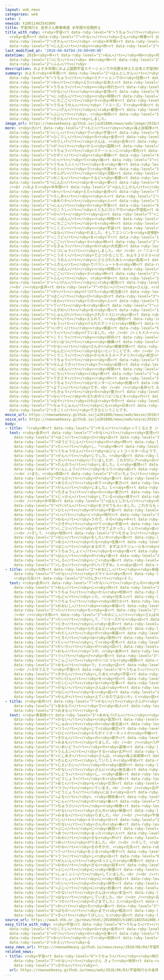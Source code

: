 ```yaml
---
layout: web_news
categories: web
cate: 3
newsid: k10011463541000
title: 宇宙飛行士 金井さん無事帰還 半年間の任務終え
title_with_ruby: <ruby>宇宙<rt data-ruby-level="6">うちゅう</rt></ruby><ruby>飛行士<rt data-ruby-level="4">ひこうし</rt></ruby>
  <ruby>金井<rt data-ruby-level="7">かない</rt></ruby>さん<ruby>無事<rt data-ruby-level="4">ぶじ</rt></ruby><ruby>帰還<rt
  data-ruby-level="7">きかん</rt></ruby> <ruby>半年間<rt data-ruby-level="2">はんとしかん</rt></ruby>の<ruby>任務<rt
  data-ruby-level="5">にんむ</rt></ruby><ruby>終<rt data-ruby-level="3">お</rt></ruby>え
last_modified_at: '2018-06-04T04:39:00+09:00'
datetime: 2018<ruby>年<rt data-ruby-level="1">ねん</rt></ruby>06<ruby>月<rt data-ruby-level="1">がつ</rt></ruby>04<ruby>日<rt
  data-ruby-level="1">にち</rt></ruby> 04<ruby>時<rt data-ruby-level="2">じ</rt></ruby>39<ruby>分<rt
  data-ruby-level="2">ふん</rt></ruby>
description: およそ半年間におよぶ国際宇宙ステーションでの任務を終えた日本人宇宙飛行士の金井宣茂さんは、日本時間の３日午後９時半すぎ、ロシアの宇宙船「ソユーズ」で中央アジアのカザフスタンの平原に着陸し、無事、地球に帰還しました。
summary: およそ<ruby>半年間<rt data-ruby-level="2">はんとしかん</rt></ruby>におよぶ<ruby>国際<rt data-ruby-level="5">こくさい</rt></ruby><ruby>宇宙<rt
  data-ruby-level="6">うちゅう</rt></ruby>ステーションでの<ruby>任務<rt data-ruby-level="5">にんむ</rt></ruby>を<ruby>終<rt
  data-ruby-level="3">お</rt></ruby>えた<ruby>日本人<rt data-ruby-level="1">にほんじん</rt></ruby><ruby>宇宙<rt
  data-ruby-level="6">うちゅう</rt></ruby><ruby>飛行士<rt data-ruby-level="4">ひこうし</rt></ruby>の<ruby>金井<rt
  data-ruby-level="7">かない</rt></ruby><ruby>宣茂<rt data-ruby-level="8">のりしげ</rt></ruby>さんは、<ruby>日本<rt
  data-ruby-level="1">にっぽん</rt></ruby><ruby>時間<rt data-ruby-level="2">じかん</rt></ruby>の３<ruby>日午後<rt
  data-ruby-level="2">にちごご</rt></ruby>９<ruby>時半<rt data-ruby-level="2">じはん</rt></ruby>すぎ、ロシアの<ruby>宇宙船<rt
  data-ruby-level="6">うちゅうせん</rt></ruby>「ソユーズ」で<ruby>中央<rt data-ruby-level="3">ちゅうおう</rt></ruby>アジアのカザフスタンの<ruby>平原<rt
  data-ruby-level="3">へいげん</rt></ruby>に<ruby>着陸<rt data-ruby-level="4">ちゃくりく</rt></ruby>し、<ruby>無事<rt
  data-ruby-level="4">ぶじ</rt></ruby>、<ruby>地球<rt data-ruby-level="3">ちきゅう</rt></ruby>に<ruby>帰還<rt
  data-ruby-level="7">きかん</rt></ruby>しました。
image_url: https://newswebeasy.github.io/ja201806/news/web/image/2018/06/03/K10011463541_1806032301_1806040814_01_03.jpg
more: <ruby>元<rt data-ruby-level="2">もと</rt></ruby><ruby>海上自衛隊<rt data-ruby-level="5">かいじょうじえいたい</rt></ruby>の<ruby>医師<rt
  data-ruby-level="5">いし</rt></ruby>で<ruby>宇宙<rt data-ruby-level="6">うちゅう</rt></ruby><ruby>飛行士<rt
  data-ruby-level="4">ひこうし</rt></ruby>の<ruby>金井<rt data-ruby-level="7">かない</rt></ruby><ruby>宣茂<rt
  data-ruby-level="8">のりしげ</rt></ruby>さんは、<ruby>去年<rt data-ruby-level="3">きょねん</rt></ruby>１２<ruby>月<rt
  data-ruby-level="1">がつ</rt></ruby>から<ruby>国際<rt data-ruby-level="5">こくさい</rt></ruby><ruby>宇宙<rt
  data-ruby-level="6">うちゅう</rt></ruby>ステーションに<ruby>滞在<rt data-ruby-level="7">たいざい</rt></ruby>し、さまざまな<ruby>科学<rt
  data-ruby-level="2">かがく</rt></ruby><ruby>実験<rt data-ruby-level="4">じっけん</rt></ruby>に<ruby>取<rt
  data-ruby-level="3">と</rt></ruby>り<ruby>組<rt data-ruby-level="3">く</rt></ruby>んだほか、<ruby>宇宙服<rt
  data-ruby-level="6">うちゅうふく</rt></ruby>を<ruby>着<rt data-ruby-level="3">き</rt></ruby>てステーションの<ruby>外<rt
  data-ruby-level="2">そと</rt></ruby>で<ruby>作業<rt data-ruby-level="3">さぎょう</rt></ruby>する「<ruby>船外<rt
  data-ruby-level="2">せんがい</rt></ruby><ruby>活動<rt data-ruby-level="3">かつどう</rt></ruby>」を<ruby>行<rt
  data-ruby-level="2">おこな</rt></ruby>うなど<ruby>重要<rt data-ruby-level="4">じゅうよう</rt></ruby>な<ruby>任務<rt
  data-ruby-level="5">にんむ</rt></ruby>を<ruby>果<rt data-ruby-level="4">は</rt></ruby>たしました。<br
  /><br />およそ<ruby>半年間<rt data-ruby-level="2">はんとしかん</rt></ruby>の<ruby>任務<rt data-ruby-level="5">にんむ</rt></ruby>を<ruby>終<rt
  data-ruby-level="3">お</rt></ruby>えた<ruby>金井<rt data-ruby-level="7">かない</rt></ruby>さんは、<ruby>ロシア<rt
  data-ruby-level="1">ろしあ</rt></ruby><ruby>人<rt data-ruby-level="1">じん</rt></ruby>と<ruby>アメリカ<rt
  data-ruby-level="1">あめりか</rt></ruby><ruby>人<rt data-ruby-level="1">じん</rt></ruby>の２<ruby>人<rt
  data-ruby-level="1">にん</rt></ruby>の<ruby>宇宙<rt data-ruby-level="6">うちゅう</rt></ruby><ruby>飛行士<rt
  data-ruby-level="4">ひこうし</rt></ruby>とともにロシアの<ruby>宇宙船<rt data-ruby-level="6">うちゅうせん</rt></ruby>「ソユーズ」に<ruby>乗<rt
  data-ruby-level="7">の</rt></ruby>り<ruby>込<rt data-ruby-level="7">こ</rt></ruby>み、<ruby>日本<rt
  data-ruby-level="1">にっぽん</rt></ruby><ruby>時間<rt data-ruby-level="2">じかん</rt></ruby>の３<ruby>日午後<rt
  data-ruby-level="2">にちごご</rt></ruby>６<ruby>時<rt data-ruby-level="2">じ</rt></ruby>すぎ、<ruby>国際<rt
  data-ruby-level="5">こくさい</rt></ruby><ruby>宇宙<rt data-ruby-level="6">うちゅう</rt></ruby>ステーションを<ruby>離<rt
  data-ruby-level="7">はな</rt></ruby>れました。そしてエンジンを<ruby>逆噴射<rt data-ruby-level="7">ぎゃくふんしゃ</rt></ruby>しながら<ruby>高度<rt
  data-ruby-level="3">こうど</rt></ruby>を<ruby>下<rt data-ruby-level="1">さ</rt></ruby>げていき、<ruby>午後<rt
  data-ruby-level="2">ごご</rt></ruby>９<ruby>時<rt data-ruby-level="2">じ</rt></ruby>すぎに<ruby>地球<rt
  data-ruby-level="3">ちきゅう</rt></ruby>の<ruby>大気圏<rt data-ruby-level="7">たいきけん</rt></ruby>に<ruby>突入<rt
  data-ruby-level="7">とつにゅう</rt></ruby>しました。<br /><br />「ソユーズ」は、<ruby>大気<rt data-ruby-level="1">たいき</rt></ruby>に<ruby>高速<rt
  data-ruby-level="3">こうそく</rt></ruby>でぶつかることで、およそ２０００<ruby>度<rt data-ruby-level="3">ど</rt></ruby>の<ruby>高温<rt
  data-ruby-level="3">こうおん</rt></ruby>にさらされたあと<ruby>高度<rt data-ruby-level="3">こうど</rt></ruby>およそ１０キロ<ruby>付近<rt
  data-ruby-level="4">ふきん</rt></ruby>でパラシュートを<ruby>開<rt data-ruby-level="3">ひら</rt></ruby>き、<ruby>日本<rt
  data-ruby-level="1">にっぽん</rt></ruby><ruby>時間<rt data-ruby-level="2">じかん</rt></ruby>の<ruby>午後<rt
  data-ruby-level="2">ごご</rt></ruby>９<ruby>時<rt data-ruby-level="2">じ</rt></ruby>３９<ruby>分<rt
  data-ruby-level="2">ふん</rt></ruby>、<ruby>中央<rt data-ruby-level="3">ちゅうおう</rt></ruby>アジア・カザフスタンの<ruby>平原<rt
  data-ruby-level="3">へいげん</rt></ruby>に<ruby>着陸<rt data-ruby-level="4">ちゃくりく</rt></ruby>しました。<br
  /><br /><ruby>金井<rt data-ruby-level="7">かない</rt></ruby>さんは、<ruby>現地<rt data-ruby-level="5">げんち</rt></ruby>に<ruby>駆<rt
  data-ruby-level="7">か</rt></ruby>けつけた<ruby>担当者<rt data-ruby-level="6">たんとうしゃ</rt></ruby>によってソユーズのカプセルから<ruby>運<rt
  data-ruby-level="3">はこ</rt></ruby>び<ruby>出<rt data-ruby-level="3">だ</rt></ruby>されると<ruby>周<rt
  data-ruby-level="4">まわ</rt></ruby>りの<ruby>人<rt data-ruby-level="1">ひと</rt></ruby>たちに<ruby>手<rt
  data-ruby-level="1">て</rt></ruby>を<ruby>振<rt data-ruby-level="7">ふ</rt></ruby>り、<ruby>笑顔<rt
  data-ruby-level="7">えがお</rt></ruby>を<ruby>見<rt data-ruby-level="1">み</rt></ruby>せていました。そして、<ruby>準備<rt
  data-ruby-level="5">じゅんび</rt></ruby>されたイスに<ruby>座<rt data-ruby-level="7">すわ</rt></ruby>るとイスごと<ruby>抱<rt
  data-ruby-level="7">かか</rt></ruby>えられて、<ruby>現地<rt data-ruby-level="5">げんち</rt></ruby>に<ruby>設<rt
  data-ruby-level="5">もう</rt></ruby>けられたテントに<ruby>移動<rt data-ruby-level="5">いどう</rt></ruby>し<ruby>医学<rt
  data-ruby-level="3">いがく</rt></ruby><ruby>検査<rt data-ruby-level="5">けんさ</rt></ruby>を<ruby>受<rt
  data-ruby-level="3">う</rt></ruby>けていました。<br /><br />ＪＡＸＡ＝<ruby>宇宙<rt data-ruby-level="6">うちゅう</rt></ruby><ruby>航空<rt
  data-ruby-level="4">こうくう</rt></ruby><ruby>研究<rt data-ruby-level="3">けんきゅう</rt></ruby><ruby>開発<rt
  data-ruby-level="3">かいはつ</rt></ruby><ruby>機構<rt data-ruby-level="5">きこう</rt></ruby>によりますと、<ruby>金井<rt
  data-ruby-level="7">かない</rt></ruby>さんの<ruby>健康状態<rt data-ruby-level="5">けんこうじょうたい</rt></ruby>に<ruby>問題<rt
  data-ruby-level="3">もんだい</rt></ruby>はないということです。<br /><br /><ruby>金井<rt data-ruby-level="7">かない</rt></ruby>さんは、カザフスタンの<ruby>空港<rt
  data-ruby-level="3">くうこう</rt></ruby>からＮＡＳＡ＝アメリカ<ruby>航空<rt data-ruby-level="4">こうくう</rt></ruby><ruby>宇宙<rt
  data-ruby-level="6">うちゅう</rt></ruby><ruby>局<rt data-ruby-level="3">きょく</rt></ruby>の<ruby>専用機<rt
  data-ruby-level="6">せんようき</rt></ruby>で<ruby>出発<rt data-ruby-level="3">しゅっぱつ</rt></ruby>し、<ruby>日本<rt
  data-ruby-level="1">にっぽん</rt></ruby><ruby>時間<rt data-ruby-level="2">じかん</rt></ruby>の４<ruby>日<rt
  data-ruby-level="1">にち</rt></ruby><ruby>夜<rt data-ruby-level="2">よる</rt></ruby>には、アメリカの<ruby>テキサス<rt
  data-ruby-level="3">てきさす</rt></ruby><ruby>州<rt data-ruby-level="3">しゅう</rt></ruby>にあるジョンソン<ruby>宇宙<rt
  data-ruby-level="6">うちゅう</rt></ruby>センターに<ruby>到着<rt data-ruby-level="7">とうちゃく</rt></ruby>する<ruby>予定<rt
  data-ruby-level="3">よてい</rt></ruby>です。<br /><br /><ruby>金井<rt data-ruby-level="7">かない</rt></ruby>さんは、このあと<ruby>地球<rt
  data-ruby-level="3">ちきゅう</rt></ruby>の<ruby>重力<rt data-ruby-level="3">じゅうりょく</rt></ruby>に<ruby>慣<rt
  data-ruby-level="5">な</rt></ruby>れるためのリハビリなどを<ruby>行<rt data-ruby-level="2">おこな</rt></ruby>うことになっていて、<ruby>早<rt
  data-ruby-level="1">はや</rt></ruby>ければ<ruby>今月<rt data-ruby-level="2">こんげつ</rt></ruby><ruby>中旬<rt
  data-ruby-level="7">ちゅうじゅん</rt></ruby>にも<ruby>日本<rt data-ruby-level="1">にっぽん</rt></ruby>に<ruby>帰国<rt
  data-ruby-level="2">きこく</rt></ruby>できるということです。
movie_url: https://newswebeasy.github.io/ja201806/news/web/movie/2018/06/03/k10011463541_201806040813_201806040813.mp4
voice_url: https://newswebeasy.github.io/ja201806/news/web/voice/2018/06/03/k10011463541_201806040813_201806040813.mp3
body:
- title: 「<ruby>帰<rt data-ruby-level="2">かえ</rt></ruby>ってくるとき ジェットコースターのよう」
  text: <ruby>金井<rt data-ruby-level="7">かない</rt></ruby><ruby>宣茂<rt data-ruby-level="8">のりしげ</rt></ruby>さんは、ソユーズから<ruby>運<rt
    data-ruby-level="3">はこ</rt></ruby>び<ruby>出<rt data-ruby-level="3">だ</rt></ruby>されたあと<ruby>報道陣<rt
    data-ruby-level="7">ほうどうじん</rt></ruby>の<ruby>問<rt data-ruby-level="3">と</rt></ruby>いかけに<ruby>対<rt
    data-ruby-level="3">たい</rt></ruby>し、「<ruby>帰<rt data-ruby-level="2">かえ</rt></ruby>ってくるときの<ruby>宇宙船<rt
    data-ruby-level="6">うちゅうせん</rt></ruby>はジェットコースターのようで、かなり<ruby>荒<rt data-ruby-level="7">あら</rt></ruby>っぽい<ruby>感<rt
    data-ruby-level="3">かん</rt></ruby>じでした。<ruby>話<rt data-ruby-level="2">はなし</rt></ruby>には<ruby>聞<rt
    data-ruby-level="2">き</rt></ruby>いていましたが、これがロシア<ruby>式<rt data-ruby-level="3">しき</rt></ruby>かと、<ruby>堪能<rt
    data-ruby-level="8">たんのう</rt></ruby>しました」と<ruby>着陸<rt data-ruby-level="4">ちゃくりく</rt></ruby>したときの<ruby>印象<rt
    data-ruby-level="4">いんしょう</rt></ruby>をふり<ruby>返<rt data-ruby-level="3">かえ</rt></ruby>っていました。<br
    /><br />また、<ruby>体調<rt data-ruby-level="3">たいちょう</rt></ruby>について<ruby>問<rt data-ruby-level="3">と</rt></ruby>われると、「<ruby>体<rt
    data-ruby-level="2">からだ</rt></ruby>が<ruby>重<rt data-ruby-level="3">おも</rt></ruby>いですね。<ruby>改<rt
    data-ruby-level="4">あらた</rt></ruby>めて<ruby>重力<rt data-ruby-level="3">じゅうりょく</rt></ruby>を<ruby>感<rt
    data-ruby-level="3">かん</rt></ruby>じました」と<ruby>答<rt data-ruby-level="2">こた</rt></ruby>え、<ruby>地球<rt
    data-ruby-level="3">ちきゅう</rt></ruby>の<ruby>重力<rt data-ruby-level="3">じゅうりょく</rt></ruby>を<ruby>実感<rt
    data-ruby-level="3">じっかん</rt></ruby>している<ruby>様子<rt data-ruby-level="3">ようす</rt></ruby>でした。<br
    /><br /><ruby>半年間<rt data-ruby-level="2">はんとしかん</rt></ruby>の<ruby>滞在<rt data-ruby-level="7">たいざい</rt></ruby>については、「うまくできたこともあるし、できなかったこともありますが、よい<ruby>経験<rt
    data-ruby-level="5">けいけん</rt></ruby>をさせてもらいました。これからもっと<ruby>多<rt data-ruby-level="2">おお</rt></ruby>くの<ruby>人<rt
    data-ruby-level="1">ひと</rt></ruby>が<ruby>宇宙<rt data-ruby-level="6">うちゅう</rt></ruby>に<ruby>行<rt
    data-ruby-level="2">い</rt></ruby>く<ruby>時代<rt data-ruby-level="3">じだい</rt></ruby>になると<ruby>思<rt
    data-ruby-level="2">おも</rt></ruby>うので、その<ruby>中<rt data-ruby-level="1">なか</rt></ruby>で、<ruby>先駆<rt
    data-ruby-level="7">さきが</rt></ruby>けて<ruby>宇宙<rt data-ruby-level="6">うちゅう</rt></ruby>で<ruby>仕事<rt
    data-ruby-level="3">しごと</rt></ruby>ができてよかった」とふり<ruby>返<rt data-ruby-level="3">かえ</rt></ruby>りました。<br
    /><br />そして、<ruby>地球<rt data-ruby-level="3">ちきゅう</rt></ruby>に<ruby>帰還<rt data-ruby-level="7">きかん</rt></ruby>して、これから<ruby>何<rt
    data-ruby-level="2">なに</rt></ruby>をしたいか<ruby>尋<rt data-ruby-level="7">たず</rt></ruby>ねられると、「あしたからリハビリなどの<ruby>新<rt
    data-ruby-level="2">あら</rt></ruby>たな<ruby>任務<rt data-ruby-level="5">にんむ</rt></ruby>が<ruby>始<rt
    data-ruby-level="3">はじ</rt></ruby>まるので、まずはスケジュールを<ruby>確認<rt data-ruby-level="7">かくにん</rt></ruby>したいです。ずっと<ruby>宇宙食<rt
    data-ruby-level="6">うちゅうしょく</rt></ruby>を<ruby>食<rt data-ruby-level="2">た</rt></ruby>べていたので、おいしいご<ruby>飯<rt
    data-ruby-level="4">はん</rt></ruby>が<ruby>食<rt data-ruby-level="2">た</rt></ruby>べたいです。<ruby>白<rt
    data-ruby-level="1">しろ</rt></ruby>いご<ruby>飯<rt data-ruby-level="4">はん</rt></ruby>とみそ<ruby>汁<rt
    data-ruby-level="7">しる</rt></ruby>がいいですね」と<ruby>話<rt data-ruby-level="2">はな</rt></ruby>していました。
- title: <ruby>大西<rt data-ruby-level="2">おおにし</rt></ruby><ruby>卓哉<rt data-ruby-level="8">たくや</rt></ruby>さん「<ruby>金井<rt
    data-ruby-level="7">かない</rt></ruby>スマイル<ruby>見<rt data-ruby-level="1">み</rt></ruby>られ
    <ruby>元気<rt data-ruby-level="2">げんき</rt></ruby>そう」
  text: <ruby>金井<rt data-ruby-level="7">かない</rt></ruby>さんの<ruby>帰還<rt data-ruby-level="7">きかん</rt></ruby>には、２０１６<ruby>年<rt
    data-ruby-level="1">ねん</rt></ruby>に<ruby>同<rt data-ruby-level="2">おな</rt></ruby>じく、ソユーズで<ruby>宇宙<rt
    data-ruby-level="6">うちゅう</rt></ruby>から<ruby>地球<rt data-ruby-level="3">ちきゅう</rt></ruby>に<ruby>戻<rt
    data-ruby-level="7">もど</rt></ruby>った、<ruby>日本人<rt data-ruby-level="1">にほんじん</rt></ruby><ruby>宇宙<rt
    data-ruby-level="6">うちゅう</rt></ruby><ruby>飛行士<rt data-ruby-level="4">ひこうし</rt></ruby>の<ruby>大西<rt
    data-ruby-level="2">おおにし</rt></ruby><ruby>卓哉<rt data-ruby-level="8">たくや</rt></ruby>さんが<ruby>立<rt
    data-ruby-level="2">た</rt></ruby>ち<ruby>会<rt data-ruby-level="2">あ</rt></ruby>いました。<br
    /><br /><ruby>大西<rt data-ruby-level="2">おおにし</rt></ruby>さんはＮＨＫなどの<ruby>取材<rt data-ruby-level="4">しゅざい</rt></ruby>に<ruby>対<rt
    data-ruby-level="3">たい</rt></ruby>して、「ソユーズから<ruby>出<rt data-ruby-level="1">で</rt></ruby>てきた<ruby>時<rt
    data-ruby-level="2">とき</rt></ruby>に<ruby>金井<rt data-ruby-level="7">かない</rt></ruby>スマイルが<ruby>見<rt
    data-ruby-level="1">み</rt></ruby>られるなど<ruby>元気<rt data-ruby-level="2">げんき</rt></ruby>そうでよかった。<ruby>私<rt
    data-ruby-level="8">わたし</rt></ruby>が<ruby>帰還<rt data-ruby-level="7">きかん</rt></ruby>した<ruby>時<rt
    data-ruby-level="2">とき</rt></ruby>は<ruby>取材<rt data-ruby-level="4">しゅざい</rt></ruby>に<ruby>対<rt
    data-ruby-level="3">たい</rt></ruby>して<ruby>思考<rt data-ruby-level="2">しこう</rt></ruby><ruby>回路<rt
    data-ruby-level="3">かいろ</rt></ruby>が<ruby>回<rt data-ruby-level="2">まわ</rt></ruby>らなかったと<ruby>思<rt
    data-ruby-level="2">おも</rt></ruby>うが、<ruby>金井<rt data-ruby-level="7">かない</rt></ruby>さんは<ruby>受<rt
    data-ruby-level="3">う</rt></ruby>け<ruby>答<rt data-ruby-level="3">こた</rt></ruby>えがしっかりしていたので、<ruby>今後<rt
    data-ruby-level="2">こんご</rt></ruby>のリハビリも<ruby>順調<rt data-ruby-level="4">じゅんちょう</rt></ruby>にいくと<ruby>思<rt
    data-ruby-level="2">おも</rt></ruby>う」と<ruby>述<rt data-ruby-level="5">の</rt></ruby>べました。<br
    /><br />そのうえで「<ruby>宇宙<rt data-ruby-level="6">うちゅう</rt></ruby><ruby>飛行士<rt data-ruby-level="4">ひこうし</rt></ruby>は、<ruby>帰還<rt
    data-ruby-level="7">きかん</rt></ruby>したあと<ruby>宇宙<rt data-ruby-level="6">うちゅう</rt></ruby>での<ruby>経験<rt
    data-ruby-level="5">けいけん</rt></ruby>を<ruby>伝<rt data-ruby-level="4">つた</rt></ruby>えるのがいちばん<ruby>大事<rt
    data-ruby-level="3">だいじ</rt></ruby>な<ruby>仕事<rt data-ruby-level="3">しごと</rt></ruby>なので<ruby>金井<rt
    data-ruby-level="7">かない</rt></ruby>さんは<ruby>今<rt data-ruby-level="2">いま</rt></ruby>から<ruby>何<rt
    data-ruby-level="2">なに</rt></ruby>を<ruby>話<rt data-ruby-level="2">はな</rt></ruby>すか、<ruby>考<rt
    data-ruby-level="2">かんが</rt></ruby>えているのではないか」と<ruby>話<rt data-ruby-level="2">はな</rt></ruby>していました。
- title: <ruby>金井<rt data-ruby-level="7">かない</rt></ruby>さんが<ruby>勤務<rt data-ruby-level="6">きんむ</rt></ruby>した<ruby>青森<rt
    data-ruby-level="1">あおもり</rt></ruby>で<ruby>知人<rt data-ruby-level="2">ちじん</rt></ruby>ら<ruby>見守<rt
    data-ruby-level="3">みまも</rt></ruby>る
  text: <ruby>青森県<rt data-ruby-level="3">あおもりけん</rt></ruby><ruby>八戸市<rt data-ruby-level="8">はちのへし</rt></ruby>では、<ruby>金井<rt
    data-ruby-level="7">かない</rt></ruby><ruby>宣茂<rt data-ruby-level="8">のりしげ</rt></ruby>さんと<ruby>趣味<rt
    data-ruby-level="7">しゅみ</rt></ruby>の<ruby>居合道<rt data-ruby-level="5">いあいどう</rt></ruby>を<ruby>通<rt
    data-ruby-level="2">つう</rt></ruby>じて<ruby>親交<rt data-ruby-level="2">しんこう</rt></ruby>のある<ruby>人<rt
    data-ruby-level="1">ひと</rt></ruby>たちがインターネットの<ruby>中継<rt data-ruby-level="7">ちゅうけい</rt></ruby>で<ruby>帰還<rt
    data-ruby-level="7">きかん</rt></ruby>の<ruby>様子<rt data-ruby-level="3">ようす</rt></ruby>を<ruby>見守<rt
    data-ruby-level="3">みまも</rt></ruby>りました。<br /><br /><ruby>八戸市<rt data-ruby-level="8">はちのへし</rt></ruby>で<ruby>居合道<rt
    data-ruby-level="5">いあいどう</rt></ruby>の<ruby>道場<rt data-ruby-level="2">どうじょう</rt></ruby>を<ruby>運営<rt
    data-ruby-level="5">うんえい</rt></ruby>する<ruby>五戸<rt data-ruby-level="8">ごのへ</rt></ruby><ruby>敏明<rt
    data-ruby-level="8">としあき</rt></ruby>さんは、<ruby>海上自衛隊<rt data-ruby-level="5">かいじょうじえいたい</rt></ruby>で<ruby>勤務<rt
    data-ruby-level="6">きんむ</rt></ruby>していた１４<ruby>年前<rt data-ruby-level="2">ねんまえ</rt></ruby>から、<ruby>自衛隊<rt
    data-ruby-level="5">じえいたい</rt></ruby>の<ruby>医師<rt data-ruby-level="5">いし</rt></ruby>だった<ruby>金井<rt
    data-ruby-level="7">かない</rt></ruby>さんに<ruby>居合道<rt data-ruby-level="5">いあいどう</rt></ruby>を<ruby>指導<rt
    data-ruby-level="5">しどう</rt></ruby>し、<ruby>退職<rt data-ruby-level="5">たいしょく</rt></ruby>して<ruby>道場<rt
    data-ruby-level="2">どうじょう</rt></ruby>を<ruby>開<rt data-ruby-level="3">ひら</rt></ruby>いた<ruby>後<rt
    data-ruby-level="2">あと</rt></ruby>も<ruby>交流<rt data-ruby-level="3">こうりゅう</rt></ruby>が<ruby>続<rt
    data-ruby-level="4">つづ</rt></ruby>いています。<br /><br /><ruby>五戸<rt data-ruby-level="8">ごのへ</rt></ruby>さんの<ruby>道場<rt
    data-ruby-level="2">どうじょう</rt></ruby>には３<ruby>日<rt data-ruby-level="1">にち</rt></ruby><ruby>夜<rt
    data-ruby-level="2">よる</rt></ruby>、<ruby>関係者<rt data-ruby-level="4">かんけいしゃ</rt></ruby>およそ２０<ruby>人<rt
    data-ruby-level="1">にん</rt></ruby>が<ruby>集<rt data-ruby-level="3">あつ</rt></ruby>まって、インターネットの<ruby>中継<rt
    data-ruby-level="7">ちゅうけい</rt></ruby><ruby>映像<rt data-ruby-level="6">えいぞう</rt></ruby>で<ruby>金井<rt
    data-ruby-level="7">かない</rt></ruby>さんの<ruby>帰還<rt data-ruby-level="7">きかん</rt></ruby>を<ruby>見守<rt
    data-ruby-level="3">みまも</rt></ruby>りました。<br /><br /><ruby>午後<rt data-ruby-level="2">ごご</rt></ruby>９<ruby>時<rt
    data-ruby-level="2">じ</rt></ruby>４０<ruby>分<rt data-ruby-level="2">ふん</rt></ruby>ごろに<ruby>金井<rt
    data-ruby-level="7">かない</rt></ruby>さんの<ruby>乗<rt data-ruby-level="3">の</rt></ruby>る「ソユーズ」が<ruby>無事<rt
    data-ruby-level="4">ぶじ</rt></ruby>に<ruby>着陸<rt data-ruby-level="4">ちゃくりく</rt></ruby>すると、<ruby>集<rt
    data-ruby-level="3">あつ</rt></ruby>まった<ruby>人<rt data-ruby-level="1">ひと</rt></ruby>たちからは「よくやった」などと<ruby>大<rt
    data-ruby-level="1">おお</rt></ruby>きな<ruby>声<rt data-ruby-level="2">こえ</rt></ruby>が<ruby>上<rt
    data-ruby-level="1">あ</rt></ruby>がりました。<br /><br />そして、<ruby>金井<rt data-ruby-level="7">かない</rt></ruby>さんが「ソユーズ」から<ruby>顔<rt
    data-ruby-level="2">かお</rt></ruby>をのぞかせ、<ruby>元気<rt data-ruby-level="2">げんき</rt></ruby>に<ruby>手<rt
    data-ruby-level="1">て</rt></ruby>をふる<ruby>様子<rt data-ruby-level="3">ようす</rt></ruby>が<ruby>映<rt
    data-ruby-level="6">うつ</rt></ruby>し<ruby>出<rt data-ruby-level="6">だ</rt></ruby>されると、<ruby>全員<rt
    data-ruby-level="3">ぜんいん</rt></ruby>ほっとした<ruby>表情<rt data-ruby-level="5">ひょうじょう</rt></ruby>で<ruby>大<rt
    data-ruby-level="1">おお</rt></ruby>きな<ruby>拍手<rt data-ruby-level="7">はくしゅ</rt></ruby>をして、<ruby>無事<rt
    data-ruby-level="4">ぶじ</rt></ruby>に<ruby>帰還<rt data-ruby-level="7">きかん</rt></ruby>したことを<ruby>祝福<rt
    data-ruby-level="4">しゅくふく</rt></ruby>していました。<br /><br /><ruby>金井<rt data-ruby-level="7">かない</rt></ruby>さんと<ruby>一緒<rt
    data-ruby-level="7">いっしょ</rt></ruby>に<ruby>稽古<rt data-ruby-level="7">けいこ</rt></ruby>をしたことがあるという６０<ruby>代<rt
    data-ruby-level="3">だい</rt></ruby>の<ruby>男性<rt data-ruby-level="5">だんせい</rt></ruby>は、「<ruby>無事<rt
    data-ruby-level="4">ぶじ</rt></ruby>に<ruby>到着<rt data-ruby-level="7">とうちゃく</rt></ruby>してほっとした。<ruby>金井<rt
    data-ruby-level="7">かない</rt></ruby>さんは<ruby>本当<rt data-ruby-level="2">ほんとう</rt></ruby>によくやってくれた」と<ruby>話<rt
    data-ruby-level="2">はな</rt></ruby>していました。<br /><br /><ruby>五戸<rt data-ruby-level="8">ごのへ</rt></ruby>さんは「まずは『お<ruby>疲<rt
    data-ruby-level="7">つか</rt></ruby>れさまでした』と<ruby>伝<rt data-ruby-level="4">つた</rt></ruby>えたい。<ruby>落<rt
    data-ruby-level="3">お</rt></ruby>ち<ruby>着<rt data-ruby-level="3">つ</rt></ruby>いたら、<ruby>八戸<rt
    data-ruby-level="8">はちのへ</rt></ruby>まで<ruby>稽古<rt data-ruby-level="7">けいこ</rt></ruby>をしに<ruby>来<rt
    data-ruby-level="2">き</rt></ruby>てほしい」と<ruby>話<rt data-ruby-level="2">はな</rt></ruby>していました。
source_url: https://www3.nhk.or.jp/news/html/20180603/k10011463541000.html
easy_title_with_ruby: <ruby>宇宙<rt data-ruby-level="6">うちゅう</rt></ruby><ruby>飛行士<rt
  data-ruby-level="4">ひこうし</rt></ruby>の<ruby>金井<rt data-ruby-level="7">かない</rt></ruby>さんが６か<ruby>月<rt
  data-ruby-level="1">げつ</rt></ruby>の<ruby>仕事<rt data-ruby-level="3">しごと</rt></ruby>が<ruby>終<rt
  data-ruby-level="3">お</rt></ruby>わって<ruby>地球<rt data-ruby-level="3">ちきゅう</rt></ruby>に<ruby>帰<rt
  data-ruby-level="2">かえ</rt></ruby>る
easy_news_url: https://newswebeasy.github.io/news/easy/2018/06/04/宇宙飛行士の金井さんが6か月の仕事が終わって地球に帰る
related_news:
- title: <ruby>宇宙<rt data-ruby-level="6">うちゅう</rt></ruby><ruby>飛行士<rt data-ruby-level="4">ひこうし</rt></ruby>の<ruby>金井<rt
    data-ruby-level="7">かない</rt></ruby>さん きょう<ruby>地球<rt data-ruby-level="3">ちきゅう</rt></ruby>に<ruby>帰還<rt
    data-ruby-level="7">きかん</rt></ruby>へ
  url: https://newswebeasy.github.io/news/web/2018/06/03/宇宙飛行士の金井さん-きょう地球に帰還へ
...
```

